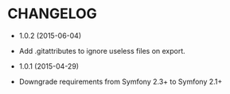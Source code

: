# CHANGELOG

* 1.0.2 (2015-06-04)

 * Add .gitattributes to ignore useless files on export.

* 1.0.1 (2015-04-29)

 * Downgrade requirements from Symfony 2.3+ to Symfony 2.1+
